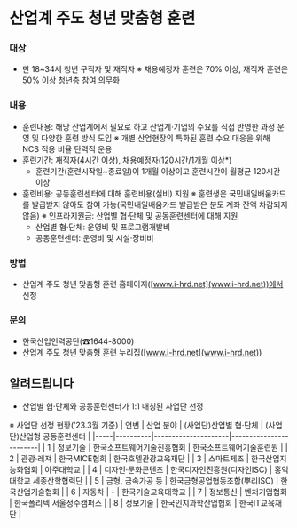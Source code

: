 # 산업계 주도 청년 맞춤형 훈련

### 대상
- 만 18~34세 청년 구직자 및 재직자
  ※ 채용예정자 훈련은 70% 이상, 재직자 훈련은 50% 이상 청년층 참여 의무화

### 내용
- 훈련내용: 해당 산업계에서 필요로 하고 산업계·기업의 수요를 직접 반영한 과정 운영 및 다양한 훈련 방식 도입
  ※ 개별 산업현장의 특화된 훈련 수요 대응을 위해 NCS 적용 비율 탄력적 운용
- 훈련기간: 재직자(4시간 이상), 채용예정자(120시간/1개월 이상*)
  * 훈련기간(훈련시작일~종료일)이 1개월 이상이고 훈련시간이 월평균 120시간 이상
- 훈련비용: 공동훈련센터에 대해 훈련비용(실비) 지원
  ※ 훈련생은 국민내일배움카드를 발급받지 않아도 참여 가능(국민내일배움카드 발급받은 분도 계좌 잔액 차감되지 않음)
  ※ 인프라지원금: 산업별 협·단체 및 공동훈련센터에 대해 지원
  - 산업별 협·단체: 운영비 및 프로그램개발비
  - 공동훈련센터: 운영비 및 시설·장비비

### 방법
- 산업계 주도 청년 맞춤형 훈련 홈페이지([www.i-hrd.net](www.i-hrd.net))에서 신청

### 문의
- 한국산업인력공단(☎1644-8000)
- 산업계 주도 청년 맞춤형 훈련 누리집([www.i-hrd.net](www.i-hrd.net))

## 알려드립니다
- 산업별 협·단체와 공동훈련센터가 1:1 매칭된 사업단 선정

※ 사업단 선정 현황(’23.3월 기준)
| 연번 | 산업 분야 | (사업단)산업별 협·단체 | (사업단)산업형 공동훈련센터 |
|-----|----------|---------------------|------------------------|
| 1   | 정보기술 | 한국소프트웨어기술진흥협회 | 한국소프트웨어기술훈련원 |
| 2   | 관광·레져 | 한국MICE협회 | 한국호텔관광교육재단 |
| 3   | 스마트제조 | 한국산업지능화협회 | 아주대학교 |
| 4   | 디자인·문화콘텐츠 | 한국디자인진흥원(디자인ISC) | 홍익대학교 세종산학협력단 |
| 5   | 금형, 금속가공 등 | 한국금형공업협동조합(뿌리ISC) | 한국산업기술협회 |
| 6   | 자동차 | - | 한국기술교육대학교 |
| 7   | 정보통신 | 벤처기업협회 | 한국폴리텍 서울정수캠퍼스 |
| 8   | 정보기술 | 한국인지과학산업협회 | 한국IT교육재단 |

